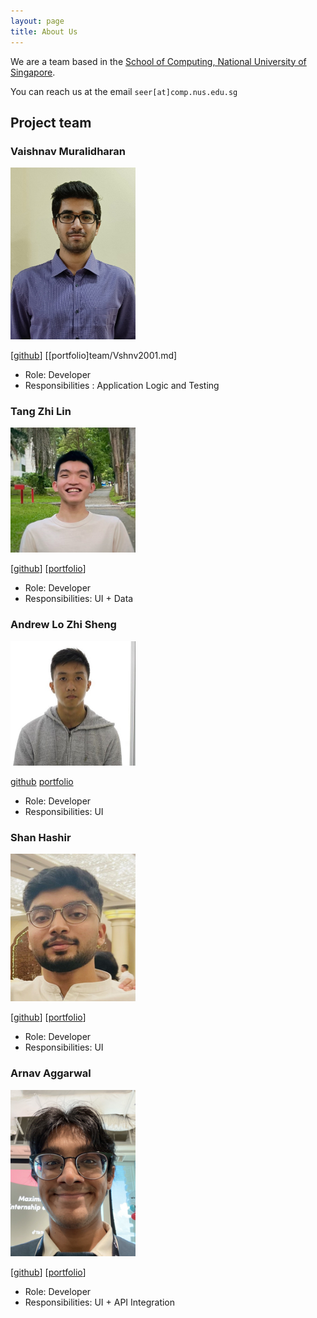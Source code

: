 ```yaml
---
layout: page
title: About Us
---
```


We are a team based in the [School of Computing, National University of Singapore](http://www.comp.nus.edu.sg).

You can reach us at the email `seer[at]comp.nus.edu.sg`

## Project team

### Vaishnav Muralidharan

<img src="images/vshnv2001.png" width="200px">


[[github](https://github.com/Vshnv2001)]
[[portfolio]team/Vshnv2001.md]

* Role: Developer
* Responsibilities : Application Logic and Testing

### Tang Zhi Lin

<img src="images/tex-tang.png" width="200px">

[[github](http://github.com/Tex-Tang)]
[[portfolio](team/tex-tang.md)]

* Role: Developer
* Responsibilities: UI + Data

### Andrew Lo Zhi Sheng

<img src="images/wrewsama.png" width="200px">

[github](http://github.com/wrewsama) [portfolio](team/wrewsama.md)

* Role: Developer
* Responsibilities: UI

### Shan Hashir

<img src="images/sh4nh.png" width="200px">

[[github](http://github.com/sh4nH)]
[[portfolio](team/sh4nh.md)]

* Role: Developer
* Responsibilities: UI

### Arnav Aggarwal

<img src="images/arnav-ag.png" width="200px">

[[github](http://github.com/arnav-ag)]
[[portfolio](team/arnav-ag.md)]

* Role: Developer
* Responsibilities: UI + API Integration

